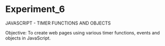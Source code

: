 # Experiment_6

JAVASCRIPT - TIMER FUNCTIONS AND OBJECTS 

Objective: 
    To create web pages using various timer functions, events and objects in JavaScript.